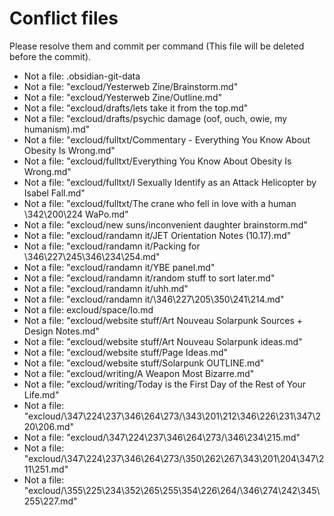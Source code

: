 # Conflict files
Please resolve them and commit per command (This file will be deleted before the commit).
- Not a file: .obsidian-git-data
- Not a file: "excloud/Yesterweb Zine/Brainstorm.md"
- Not a file: "excloud/Yesterweb Zine/Outline.md"
- Not a file: "excloud/drafts/lets take it from the top.md"
- Not a file: "excloud/drafts/psychic damage (oof, ouch, owie, my humanism).md"
- Not a file: "excloud/fulltxt/Commentary - Everything You Know About Obesity Is Wrong.md"
- Not a file: "excloud/fulltxt/Everything You Know About Obesity Is Wrong.md"
- Not a file: "excloud/fulltxt/I Sexually Identify as an Attack Helicopter by Isabel Fall.md"
- Not a file: "excloud/fulltxt/The crane who fell in love with a human \342\200\224 WaPo.md"
- Not a file: "excloud/new suns/inconvenient daughter brainstorm.md"
- Not a file: "excloud/randamn it/JET Orientation Notes (10.17).md"
- Not a file: "excloud/randamn it/Packing for \346\227\245\346\234\254.md"
- Not a file: "excloud/randamn it/YBE panel.md"
- Not a file: "excloud/randamn it/random stuff to sort later.md"
- Not a file: "excloud/randamn it/uhh.md"
- Not a file: "excloud/randamn it/\346\227\205\350\241\214.md"
- Not a file: excloud/space/Io.md
- Not a file: "excloud/website stuff/Art Nouveau Solarpunk Sources + Design Notes.md"
- Not a file: "excloud/website stuff/Art Nouveau Solarpunk ideas.md"
- Not a file: "excloud/website stuff/Page Ideas.md"
- Not a file: "excloud/website stuff/Solarpunk OUTLINE.md"
- Not a file: "excloud/writing/A Weapon Most Bizarre.md"
- Not a file: "excloud/writing/Today is the First Day of the Rest of Your Life.md"
- Not a file: "excloud/\347\224\237\346\264\273/\343\201\212\346\226\231\347\220\206.md"
- Not a file: "excloud/\347\224\237\346\264\273/\346\234\215.md"
- Not a file: "excloud/\347\224\237\346\264\273/\350\262\267\343\201\204\347\211\251.md"
- Not a file: "excloud/\355\225\234\352\265\255\354\226\264/\346\274\242\345\255\227.md"